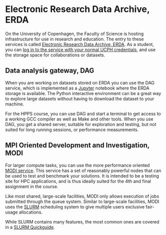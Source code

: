 # Electronic Research Data Archive, ERDA

On the University of Copenhagen, the Faculty of Science is hosting infrastructure for use in research and education. The entry to these services is called [Electronic Research Data Archive, ERDA](https://erda.ku.dk/).
As a student, you can [log in to the service with your normal UCPH credentials](https://erda.ku.dk/), and use the storage space for collaborations or datasets.


## Data analysis gateway, DAG

When you are working on datasets stored on ERDA you can use the DAG service, which is implemented as a [Jupyter](https://jupyter.org/hub) notebook where the ERDA storage is available.
The Python interactive environment can be a great way to explore large datasets without having to download the dataset to your machine.

For the HPPS course, you can use DAG and start a terminal to get access to a working GCC compiler as well as Make and other tools. 
When you use DAG, you get a shared server, suitable for exploration and testing, but not suited for long running sessions, or performance measurements.

## MPI Oriented Development and Investigation, MODI

For larger compute tasks, you can use the more performance oriented [MODI service](https://erda.dk/public/MODI-user-guide.pdf). 
This service has a set of reasonably powerful nodes that can be used to test and benchmark your solutions.
It is intended to be a testing site for HPC applications, and is thus ideally suited for the 4th and final assignment in the course.

Like most shared, large-scale facilities, MODI only allows execution of jobs submitted through the queue system.
Similar to large-scale facilities, MODI uses the [SLURM](https://slurm.schedmd.com/overview.html) scheduling system to give multiple users exclusive fair-usage allocations.

While SLURM contains many features, the most common ones are covered in a [SLURM Quickguide](https://gist.github.com/ctokheim/bf68b2c4b78e9851b469be3425470699).
